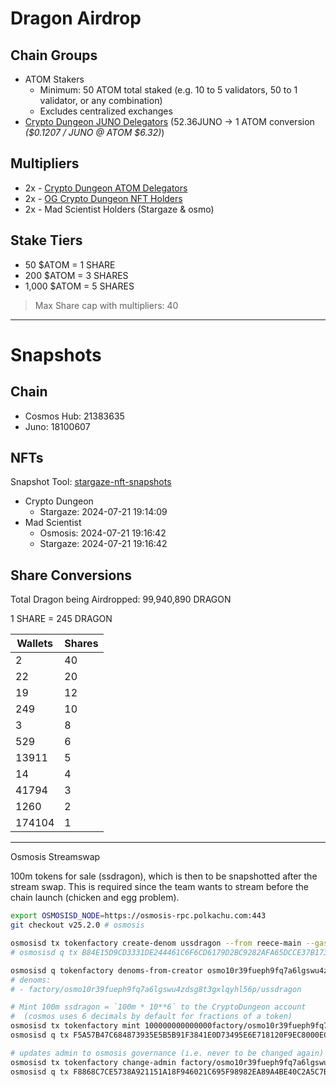 # Dragon Airdrop

## Chain Groups
* ATOM Stakers
    - Minimum: 50 ATOM total staked (e.g. 10 to 5 validators, 50 to 1 validator, or any combination)
    - Excludes centralized exchanges
* [Crypto Dungeon JUNO Delegators](https://www.mintscan.io/juno/validators/junovaloper13x4pynlp86prhcmtns742kgsgu7pjtzjeknkwx) (52.36JUNO -> 1 ATOM conversion *($0.1207 / JUNO @ ATOM $6.32)*)


## Multipliers
* 2x - [Crypto Dungeon ATOM Delegators](https://www.mintscan.io/cosmos/validators/cosmosvaloper13x4pynlp86prhcmtns742kgsgu7pjtzj4djh7s)
* 2x - [OG Crypto Dungeon NFT Holders](https://www.stargaze.zone/m/cryptodungeon/tokens)
* 2x - Mad Scientist Holders (Stargaze & osmo)

## Stake Tiers
<!-- Holding 51-199 still is only the 50 group -->
- 50 $ATOM = 1 SHARE
- 200 $ATOM = 3 SHARES
- 1,000 $ATOM = 5 SHARES

> Max Share cap with multipliers: 40

---

# Snapshots

## Chain
- Cosmos Hub: 21383635
- Juno: 18100607

## NFTs
Snapshot Tool: [stargaze-nft-snapshots](https://github.com/Reecepbcups/stargaze-nft-snapshots)

- Crypto Dungeon
    - Stargaze: 2024-07-21 19:14:09
- Mad Scientist
    - Osmosis: 2024-07-21 19:16:42
    - Stargaze: 2024-07-21 19:16:42


## Share Conversions

Total Dragon being Airdropped: 99,940,890 DRAGON

1 SHARE = 245 DRAGON

| Wallets    | Shares |
| -------- | ------- |
| 2  | 40    |
| 22 | 20    |
| 19 | 12    |
| 249 | 10    |
| 3  | 8     |
| 529 | 6     |
| 13911 | 5     |
| 14 | 4     |
| 41794 | 3     |
| 1260 | 2     |
| 174104 | 1     |

---

Osmosis Streamswap

100m tokens for sale (ssdragon), which is then to be snapshotted after the stream swap. This is required since the team wants to stream before the chain launch (chicken and egg problem).

```bash
export OSMOSISD_NODE=https://osmosis-rpc.polkachu.com:443
git checkout v25.2.0 # osmosis

osmosisd tx tokenfactory create-denom ussdragon --from reece-main --gas=auto --gas-adjustment=1.3 --chain-id=osmosis-1 --fees=5000uosmo --yes
# osmosisd q tx B84E15D9CD3331DE244461C6F6CD6179D2BC9282AFA65DCCE37B1739240A3AAB

osmosisd q tokenfactory denoms-from-creator osmo10r39fueph9fq7a6lgswu4zdsg8t3gxlqyhl56p
# denoms:
# - factory/osmo10r39fueph9fq7a6lgswu4zdsg8t3gxlqyhl56p/ussdragon

# Mint 100m ssdragon = `100m * 10**6` to the CryptoDungeon account
#  (cosmos uses 6 decimals by default for fractions of a token)
osmosisd tx tokenfactory mint 100000000000000factory/osmo10r39fueph9fq7a6lgswu4zdsg8t3gxlqyhl56p/ussdragon osmo13x4pynlp86prhcmtns742kgsgu7pjtzjcz4jy3 --from=reece-main --gas-adjustment=1.3 --chain-id=osmosis-1 --fees=5000uosmo --yes
osmosisd q tx F5A57B47C684873935E5B5B91F3841E0D73495E6E718120F9EC8000ECD5E1F5A

# updates admin to osmosis governance (i.e. never to be changed again)
osmosisd tx tokenfactory change-admin factory/osmo10r39fueph9fq7a6lgswu4zdsg8t3gxlqyhl56p/ussdragon $(osmosisd q auth module-account gov --output=json | jq -r .account.base_account.address) --from=reece-main --gas-adjustment=1.3 --chain-id=osmosis-1 --fees=5000uosmo --yes
osmosisd q tx F8868C7CE5738A921151A18F946021C695F98982EA89A4BE40C2A5C7BBA5686D
```
